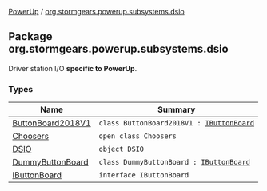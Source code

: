 [PowerUp](../index.md) / [org.stormgears.powerup.subsystems.dsio](./index.md)

## Package org.stormgears.powerup.subsystems.dsio

Driver station I/O **specific to PowerUp**.

### Types

| Name | Summary |
|---|---|
| [ButtonBoard2018V1](-button-board2018-v1/index.md) | `class ButtonBoard2018V1 : `[`IButtonBoard`](-i-button-board/index.md) |
| [Choosers](-choosers/index.md) | `open class Choosers` |
| [DSIO](-d-s-i-o/index.md) | `object DSIO` |
| [DummyButtonBoard](-dummy-button-board/index.md) | `class DummyButtonBoard : `[`IButtonBoard`](-i-button-board/index.md) |
| [IButtonBoard](-i-button-board/index.md) | `interface IButtonBoard` |
